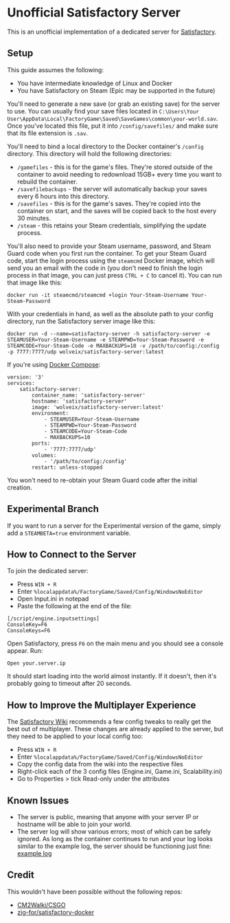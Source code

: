 # Unofficial Satisfactory Server

This is an unofficial implementation of a dedicated server for [Satisfactory](https://store.steampowered.com/app/526870/Satisfactory/).

## Setup

This guide assumes the following:
- You have intermediate knowledge of Linux and Docker
- You have Satisfactory on Steam (Epic may be supported in the future)

You'll need to generate a new save (or grab an existing save) for the server to use. You can usually find your save files located in `C:\Users\Your User\AppData\Local\FactoryGame\Saved\SaveGames\common\your-world.sav`. Once you've located this file, put it into `/config/savefiles/` and make sure that its file extension is `.sav`.

You'll need to bind a local directory to the Docker container's `/config` directory. This directory will hold the following directories:
- `/gamefiles` - this is for the game's files. They're stored outside of the container to avoid needing to redownload 15GB+ every time you want to rebuild the container.
- `/savefilebackups` - the server will automatically backup your saves every 6 hours into this directory.
- `/savefiles` - this is for the game's saves. They're copied into the container on start, and the saves will be copied back to the host every 30 minutes.
- `/steam` - this retains your Steam credentials, simplifying the update process.

You'll also need to provide your Steam username, password, and Steam Guard code when you first run the container. To get your Steam Guard code, start the login process using the `steamcmd` Docker image, which will send you an email with the code in (you don't need to finish the login process in that image, you can just press `CTRL + C` to cancel it). You can run that image like this:

```
docker run -it steamcmd/steamcmd +login Your-Steam-Username Your-Steam-Password
```

With your credentials in hand, as well as the absolute path to your config directory, run the Satisfactory server image like this:

```
docker run -d --name=satisfactory-server -h satisfactory-server -e STEAMUSER=Your-Steam-Username -e STEAMPWD=Your-Steam-Password -e STEAMCODE=Your-Steam-Code -e MAXBACKUPS=10 -v /path/to/config:/config -p 7777:7777/udp wolveix/satisfactory-server:latest
```

If you're using [Docker Compose](https://docs.docker.com/compose/):

```
version: '3'
services:
    satisfactory-server:
        container_name: 'satisfactory-server'
        hostname: 'satisfactory-server'
        image: 'wolveix/satisfactory-server:latest'
        environment:
            - STEAMUSER=Your-Steam-Username
            - STEAMPWD=Your-Steam-Password
            - STEAMCODE=Your-Steam-Code
            - MAXBACKUPS=10
        ports:
            - '7777:7777/udp'
        volumes:
            - '/path/to/config:/config'
        restart: unless-stopped
```

You won't need to re-obtain your Steam Guard code after the initial creation.

## Experimental Branch

If you want to run a server for the Experimental version of the game, simply add a `STEAMBETA=true` environment variable.

## How to Connect to the Server

To join the dedicated server:
- Press `WIN + R`
- Enter `%localappdata%/FactoryGame/Saved/Config/WindowsNoEditor`
- Open Input.ini in notepad
- Paste the following at the end of the file:

```
[/script/engine.inputsettings]
ConsoleKey=F6
ConsoleKeys=F6
```

Open Satisfactory, press `F6` on the main menu and you should see a console appear. Run:
```
Open your.server.ip
```

It should start loading into the world almost instantly. If it doesn't, then it's probably going to timeout after 20 seconds. 

## How to Improve the Multiplayer Experience

The [Satisfactory Wiki](https://satisfactory.fandom.com/wiki/Multiplayer#Engine.ini) recommends a few config tweaks to really get the best out of multiplayer. These changes are already applied to the server, but they need to be applied to your local config too:
- Press `WIN + R`
- Enter `%localappdata%/FactoryGame/Saved/Config/WindowsNoEditor`
- Copy the config data from the wiki into the respective files
- Right-click each of the 3 config files (Engine.ini, Game.ini, Scalability.ini)
- Go to Properties > tick Read-only under the attributes

## Known Issues

- The server is public, meaning that anyone with your server IP or hostname will be able to join your world.
- The server log will show various errors; most of which can be safely ignored. As long as the container continues to run and your log looks similar to the example log, the server should be functioning just fine: [example log](https://github.com/wolveix/satisfactory-server/blob/main/server.log)

## Credit

This wouldn't have been possible without the following repos:
- [CM2Walki/CSGO](https://github.com/CM2Walki/CSGO)
- [zig-for/satisfactory-docker](https://github.com/zig-for/satisfactory-docker)

